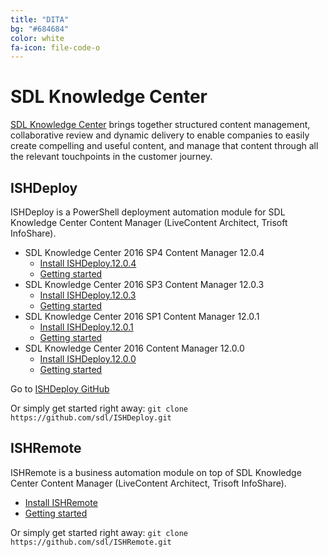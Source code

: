 ```yaml
---
title: "DITA"
bg: "#684684"
color: white
fa-icon: file-code-o
---
```


# SDL Knowledge Center

[SDL Knowledge Center](http://www.sdl.com/xml) brings together structured content management, collaborative review and dynamic delivery to enable companies to easily create compelling and useful content, and manage that content through all the relevant touchpoints in the customer journey.

## ISHDeploy

ISHDeploy is a PowerShell deployment automation module for SDL Knowledge Center Content Manager (LiveContent Architect, Trisoft InfoShare). 

- SDL Knowledge Center 2016 SP4 Content Manager 12.0.4
  - [Install ISHDeploy.12.0.4](http://www.powershellgallery.com/packages/ISHDeploy.12.0.4/)
  - [Getting started](https://sdl.github.io/ISHDeploy/12.0.4/)
- SDL Knowledge Center 2016 SP3 Content Manager 12.0.3
  - [Install ISHDeploy.12.0.3](http://www.powershellgallery.com/packages/ISHDeploy.12.0.3/)
  - [Getting started](https://sdl.github.io/ISHDeploy/12.0.3/)
- SDL Knowledge Center 2016 SP1 Content Manager 12.0.1
  - [Install ISHDeploy.12.0.1](http://www.powershellgallery.com/packages/ISHDeploy.12.0.1/)
  - [Getting started](https://sdl.github.io/ISHDeploy/12.0.1/)
- SDL Knowledge Center 2016 Content Manager 12.0.0
  - [Install ISHDeploy.12.0.0](http://www.powershellgallery.com/packages/ISHDeploy.12.0.0/)
  - [Getting started](https://sdl.github.io/ISHDeploy/12.0.0/)

Go to [ISHDeploy GitHub](https://github.com/sdl/ISHDeploy/)

Or simply get started right away: `git clone https://github.com/sdl/ISHDeploy.git`

## ISHRemote

ISHRemote is a business automation module on top of SDL Knowledge Center Content Manager (LiveContent Architect, Trisoft InfoShare).

- [Install ISHRemote](http://www.powershellgallery.com/packages/ISHRemote/)
- [Getting started](https://github.com/sdl/ISHRemote/)

Or simply get started right away: `git clone https://github.com/sdl/ISHRemote.git`
